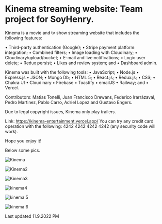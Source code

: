 # Kinema streaming website: Team project for SoyHenry.

Kinema is a movie and tv show streaming website that includes the following features:

• Third-party authentication (Google); 
• Stripe payment platform integration; 
• Combined filters;
• Image loading with Cloudinary;
• Cloudinary/upload/bucket;
• E-mail and live notifications;
• Logic user delete;
• Redux persist;
• Likes and review system; and
• Dashboard admin.

Kinema was built with the following tools:
• JavaScript;
• Node.js
• Express.js
• JSON;
• Mongo Db;
• HTML 5;
• React.js;
• Redux.js;
• CSS;
• Chakra UI
• Cloudinary
• Firebase
• Toastify
• emailJS
• Railway; and
• Vercel.

Contributors: Matias Tonelli, Juan Francisco Drewans, Federico Irarrázaval, Pedro Martinez, Pablo Carro, Adriel Lopez and Gustavo Engers.

Due to legal copyright issues, Kinema only play trailers. 

Link: https://kinema-entertainment.vercel.app/
You can try any credit card operation with the following: 4242 4242 4242 4242 (any security code will work).

Hope you enjoy it! 

Below some pics.

![Kinema](https://user-images.githubusercontent.com/93743323/200679106-52b8c8e3-2c3e-4175-b5aa-38836441d695.png)

![Kinema2](https://user-images.githubusercontent.com/93743323/200679131-ba16be54-c9af-4c9a-b131-21cb7b2db65c.png)

![Kinema3](https://user-images.githubusercontent.com/93743323/200679158-867f5044-c1c0-4fab-97d3-06af625366e7.png)

![kinema4](https://user-images.githubusercontent.com/93743323/200681717-4374a74e-e8d9-48e5-b894-6f2b341a2957.png)

![kinema 5](https://user-images.githubusercontent.com/93743323/200680970-3aedeec4-91c0-4554-8696-732b15692716.png)

![kinema 6](https://user-images.githubusercontent.com/93743323/200680990-ebc99376-f763-43d0-a62b-f04036bf0b02.png)

Last updated 11.9.2022 PM
